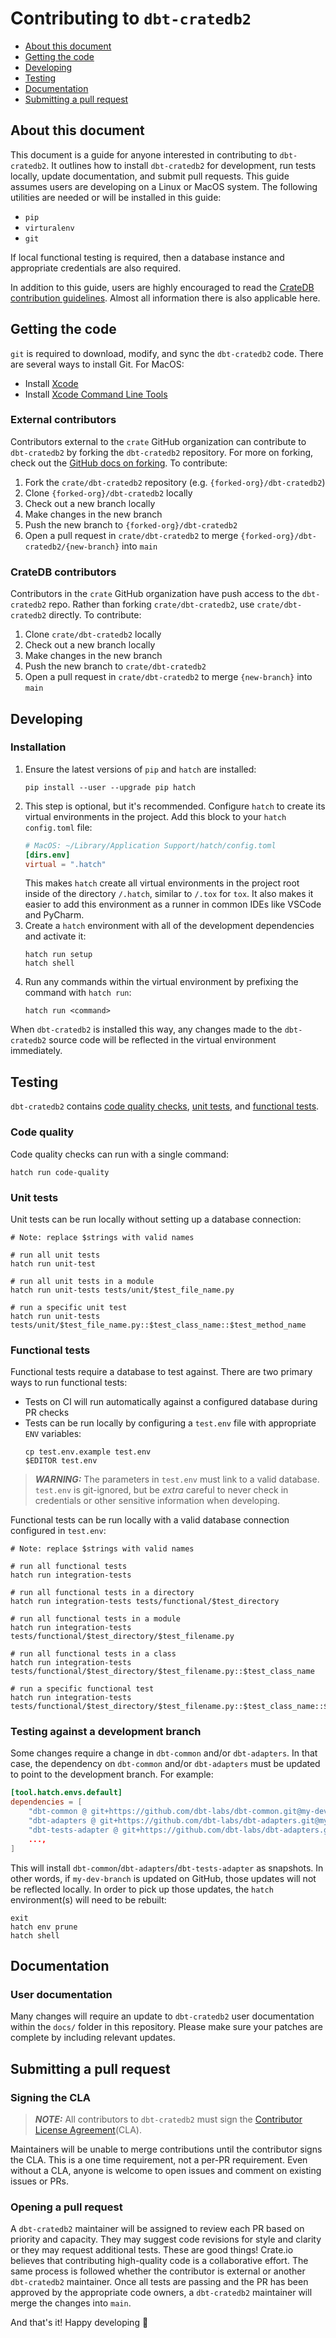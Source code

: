 # Contributing to `dbt-cratedb2`

- [About this document](#about-this-document)
- [Getting the code](#getting-the-code)
- [Developing](#developing)
- [Testing](#testing)
- [Documentation](#documentation)
- [Submitting a pull request](#submitting-a-pull-request)


## About this document

This document is a guide for anyone interested in contributing to `dbt-cratedb2`.
It outlines how to install `dbt-cratedb2` for development,
run tests locally, update documentation, and submit pull requests.
This guide assumes users are developing on a Linux or MacOS system.
The following utilities are needed or will be installed in this guide:

- `pip`
- `virturalenv`
- `git`

If local functional testing is required, then a database instance
and appropriate credentials are also required.

In addition to this guide, users are highly encouraged to read the [CrateDB
contribution guidelines](https://github.com/crate/crate/blob/master/CONTRIBUTING.rst).
Almost all information there is also applicable here.


## Getting the code

`git` is required to download, modify, and sync the `dbt-cratedb2` code.
There are several ways to install Git. For MacOS:

- Install [Xcode](https://developer.apple.com/support/xcode/)
- Install [Xcode Command Line Tools](https://mac.install.guide/commandlinetools/index.html)

### External contributors

Contributors external to the `crate` GitHub organization can contribute to `dbt-cratedb2`
by forking the `dbt-cratedb2` repository. For more on forking, check out the
[GitHub docs on forking](https://help.github.com/en/articles/fork-a-repo). To contribute:

1. Fork the `crate/dbt-cratedb2` repository (e.g. `{forked-org}/dbt-cratedb2`)
2. Clone `{forked-org}/dbt-cratedb2` locally
3. Check out a new branch locally
4. Make changes in the new branch
5. Push the new branch to `{forked-org}/dbt-cratedb2`
6. Open a pull request in `crate/dbt-cratedb2` to merge `{forked-org}/dbt-cratedb2/{new-branch}` into `main`

### CrateDB contributors

Contributors in the `crate` GitHub organization have push access to the `dbt-cratedb2` repo.
Rather than forking `crate/dbt-cratedb2`, use `crate/dbt-cratedb2` directly. To contribute:

1. Clone `crate/dbt-cratedb2` locally
2. Check out a new branch locally
3. Make changes in the new branch
4. Push the new branch to `crate/dbt-cratedb2`
5. Open a pull request in `crate/dbt-cratedb2` to merge `{new-branch}` into `main`


## Developing

### Installation

1. Ensure the latest versions of `pip` and `hatch` are installed:
   ```shell
   pip install --user --upgrade pip hatch
   ```
2. This step is optional, but it's recommended. Configure `hatch` to create its virtual environments in the project. Add this block to your `hatch` `config.toml` file:
   ```toml
   # MacOS: ~/Library/Application Support/hatch/config.toml
   [dirs.env]
   virtual = ".hatch"
   ```
   This makes `hatch` create all virtual environments in the project root inside of the directory `/.hatch`, similar to `/.tox` for `tox`.
   It also makes it easier to add this environment as a runner in common IDEs like VSCode and PyCharm.
3. Create a `hatch` environment with all of the development dependencies and activate it:
   ```shell
   hatch run setup
   hatch shell
   ```
4. Run any commands within the virtual environment by prefixing the command with `hatch run`:
   ```shell
   hatch run <command>
   ```

When `dbt-cratedb2` is installed this way, any changes made to the `dbt-cratedb2` source code
will be reflected in the virtual environment immediately.

## Testing

`dbt-cratedb2` contains [code quality checks](https://github.com/crate/dbt-cratedb2/tree/main/.pre-commit-config.yaml), [unit tests](https://github.com/crate/dbt-cratedb2/tree/main/tests/unit),
and [functional tests](https://github.com/crate/dbt-cratedb2/tree/main/tests/functional).

### Code quality

Code quality checks can run with a single command:
```shell
hatch run code-quality
```

### Unit tests

Unit tests can be run locally without setting up a database connection:

```shell
# Note: replace $strings with valid names

# run all unit tests
hatch run unit-test

# run all unit tests in a module
hatch run unit-tests tests/unit/$test_file_name.py

# run a specific unit test
hatch run unit-tests tests/unit/$test_file_name.py::$test_class_name::$test_method_name
```

### Functional tests

Functional tests require a database to test against. There are two primary ways to run functional tests:

- Tests on CI will run automatically against a configured database during PR checks
- Tests can be run locally by configuring a `test.env` file with appropriate `ENV` variables:
   ```shell
   cp test.env.example test.env
   $EDITOR test.env
   ```

> **_WARNING:_** The parameters in `test.env` must link to a valid database.
> `test.env` is git-ignored, but be _extra_ careful to never check in credentials
> or other sensitive information when developing.

Functional tests can be run locally with a valid database connection configured in `test.env`:

```shell
# Note: replace $strings with valid names

# run all functional tests
hatch run integration-tests

# run all functional tests in a directory
hatch run integration-tests tests/functional/$test_directory

# run all functional tests in a module
hatch run integration-tests tests/functional/$test_directory/$test_filename.py

# run all functional tests in a class
hatch run integration-tests tests/functional/$test_directory/$test_filename.py::$test_class_name

# run a specific functional test
hatch run integration-tests tests/functional/$test_directory/$test_filename.py::$test_class_name::$test__method_name
```

### Testing against a development branch

Some changes require a change in `dbt-common` and/or `dbt-adapters`.
In that case, the dependency on `dbt-common` and/or `dbt-adapters` must be updated to point to the development branch. For example:

```toml
[tool.hatch.envs.default]
dependencies = [
    "dbt-common @ git+https://github.com/dbt-labs/dbt-common.git@my-dev-branch",
    "dbt-adapters @ git+https://github.com/dbt-labs/dbt-adapters.git@my-dev-branch",
    "dbt-tests-adapter @ git+https://github.com/dbt-labs/dbt-adapters.git@my-dev-branch#subdirectory=dbt-tests-adapter",
    ...,
]
```

This will install `dbt-common`/`dbt-adapters`/`dbt-tests-adapter` as snapshots. In other words, if `my-dev-branch` is updated on GitHub, those updates will not be reflected locally.
In order to pick up those updates, the `hatch` environment(s) will need to be rebuilt:

```shell
exit
hatch env prune
hatch shell
```

## Documentation

### User documentation

Many changes will require an update to `dbt-cratedb2` user documentation
within the `docs/` folder in this repository. Please make sure your patches
are complete by including relevant updates.


## Submitting a pull request

### Signing the CLA

> **_NOTE:_** All contributors to `dbt-cratedb2` must sign the
> [Contributor License Agreement](https://cratedb.com/developers/community/contribute)(CLA).

Maintainers will be unable to merge contributions until the contributor signs the CLA.
This is a one time requirement, not a per-PR requirement.
Even without a CLA, anyone is welcome to open issues and comment on existing issues or PRs.

### Opening a pull request

A `dbt-cratedb2` maintainer will be assigned to review each PR based on priority and capacity.
They may suggest code revisions for style and clarity or they may request additional tests.
These are good things! Crate.io believes that contributing high-quality code is a collaborative effort.
The same process is followed whether the contributor is external or another `dbt-cratedb2` maintainer.
Once all tests are passing and the PR has been approved by the appropriate code owners,
a `dbt-cratedb2` maintainer will merge the changes into `main`.

And that's it! Happy developing :tada:
